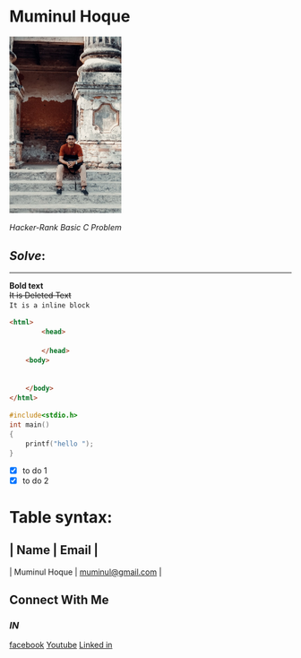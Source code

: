 # Muminul Hoque
<img src="./Image/me.jpg" width="200" title="profile Image">

_Hacker-Rank Basic C Problem_ <br/>
## _____Solve_____: <br/>

---
**Bold text** <br>
~~It is Deleted Text~~<br>
`It is a inline block`
```html 
<html>
        <head>

        </head>
    <body>

    
    </body>
</html>
```
```c
#include<stdio.h>
int main()
{
    printf("hello ");
}

```
- [x] to do 1
- [x] to do 2 <br/>
# Table syntax:
|   Name    |   Email   | 
---
|   Muminul Hoque   |   muminul@gmail.com   |
## Connect With Me 
### _IN_


<!--links are here -->
[facebook](http://www.facebook.com)
[Youtube](http://www.youtube.com)
[Linked in](http://www.linkedin.com)


